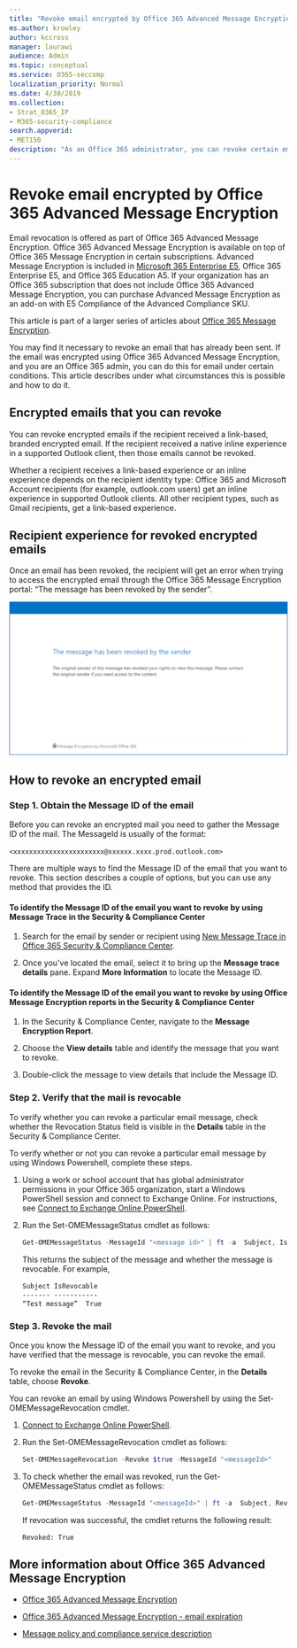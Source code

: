 ```yaml
---
title: "Revoke email encrypted by Office 365 Advanced Message Encryption"
ms.author: krowley
author: kccross
manager: laurawi
audience: Admin
ms.topic: conceptual
ms.service: O365-seccomp
localization_priority: Normal
ms.date: 4/30/2019
ms.collection: 
- Strat_O365_IP
- M365-security-compliance
search.appverid:
- MET150
description: "As an Office 365 administrator, you can revoke certain emails that were encrypted with Office 365 Advanced Message Encryption."
---
```


# Revoke email encrypted by Office 365 Advanced Message Encryption

Email revocation is offered as part of Office 365 Advanced Message Encryption. Office 365 Advanced Message Encryption is available on top of Office 365 Message Encryption in certain subscriptions. Advanced Message Encryption is included in [Microsoft 365 Enterprise E5](https://www.microsoft.com/microsoft-365/enterprise/home), Office 365 Enterprise E5, and Office 365 Education A5. If your organization has an Office 365 subscription that does not include Office 365 Advanced Message Encryption, you can purchase Advanced Message Encryption as an add-on with E5 Compliance of the Advanced Compliance SKU.

This article is part of a larger series of articles about [Office 365 Message Encryption](ome.md).

You may find it necessary to revoke an email that has already been sent. If the email was encrypted using Office 365 Advanced Message Encryption, and you are an Office 365 admin, you can do this for email under certain conditions. This article describes under what circumstances this is possible and how to do it.
  
## Encrypted emails that you can revoke

You can revoke encrypted emails if the recipient received a link-based, branded encrypted email. If the recipient received a native inline experience in a supported Outlook client, then those emails cannot be revoked.

Whether a recipient receives a link-based experience or an inline experience depends on the recipient identity type: Office 365 and Microsoft Account recipients (for example, outlook.com users) get an inline experience in supported Outlook clients. All other recipient types, such as Gmail recipients, get a link-based experience.

## Recipient experience for revoked encrypted emails

Once an email has been revoked, the recipient will get an error when trying to access the encrypted email through the Office 365 Message Encryption portal: “The message has been revoked by the sender”.

![Screenshot that shows a revoked encrypted email.](media/revoked-encrypted-email.png)

## How to revoke an encrypted email

### Step 1. Obtain the Message ID of the email

Before you can revoke an encrypted mail you need to gather the Message ID of the mail. The MessageId is usually of the format:

`<xxxxxxxxxxxxxxxxxxxxxxx@xxxxxx.xxxx.prod.outlook.com>`  

There are multiple ways to find the Message ID of the email that you want to revoke. This section describes a couple of options, but you can use any method that provides the ID.

#### To identify the Message ID of the email you want to revoke by using Message Trace in the Security &amp; Compliance Center

1. Search for the email by sender or recipient using [New Message Trace in Office 365 Security & Compliance Center](https://blogs.technet.microsoft.com/exchange/2018/05/02/new-message-trace-in-office-365-security-compliance-center/).

2. Once you've located the email, select it to bring up the **Message trace details** pane. Expand **More Information** to locate the Message ID.

#### To identify the Message ID of the email you want to revoke by using Office Message Encryption reports in the Security &amp; Compliance Center

1. In the Security &amp; Compliance Center, navigate to the **Message Encryption Report**.

2. Choose the **View details** table and identify the message that you want to revoke.

3. Double-click the message to view details that include the Message ID.

### Step 2. Verify that the mail is revocable

To verify whether you can revoke a particular email message, check whether the Revocation Status field is visible in the **Details** table in the Security &amp; Compliance Center.

To verify whether or not you can revoke a particular email message by using Windows Powershell, complete these steps.

1. Using a work or school account that has global administrator permissions in your Office 365 organization, start a Windows PowerShell session and connect to Exchange Online. For instructions, see [Connect to Exchange Online PowerShell](https://aka.ms/exopowershell).

2. Run the Set-OMEMessageStatus cmdlet as follows:

     ```powershell
     Get-OMEMessageStatus -MessageId "<message id>" | ft -a  Subject, IsRevocable
     ```

   This returns the subject of the message and whether the message is revocable. For example,

     ```text
     Subject IsRevocable
     ------- -----------
     “Test message”  True
     ```

### Step 3. Revoke the mail  

Once you know the Message ID of the email you want to revoke, and you have verified that the message is revocable, you can revoke the email.

To revoke the email in the Security &amp; Compliance Center, in the **Details** table, choose **Revoke**.

You can revoke an email by using Windows Powershell by using the Set-OMEMessageRevocation cmdlet.

1. [Connect to Exchange Online PowerShell](https://aka.ms/exopowershell).

2. Run the Set-OMEMessageRevocation cmdlet as follows:

    ```powershell
    Set-OMEMessageRevocation -Revoke $true -MessageId "<messageId>"
    ```

3. To check whether the email was revoked, run the Get-OMEMessageStatus cmdlet as follows:

    ```powershell
    Get-OMEMessageStatus -MessageId "<messageId>" | ft -a  Subject, Revoked
    ```

    If revocation was successful, the cmdlet returns the following result:  

     ```text
     Revoked: True
     ```

## More information about Office 365 Advanced Message Encryption

- [Office 365 Advanced Message Encryption](ome-advanced-message-encryption.md)

- [Office 365 Advanced Message Encryption - email expiration](ome-advanced-expiration.md)

- [Message policy and compliance service description](https://docs.microsoft.com/office365/servicedescriptions/exchange-online-service-description/message-policy-and-compliance)